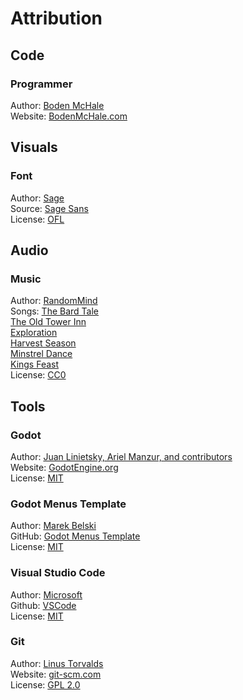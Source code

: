 # Attribution
## Code
### Programmer
Author: [Boden McHale](https://github.com/Maaack/Godot-Menus-Template/graphs/contributors)  
Website: [BodenMcHale.com](https://www.bodenmchale.com/)  

## Visuals
### Font
Author: [Sage](https://www.dafont.com/sage.d7729?l[]=10)  
Source: [Sage Sans](https://www.dafont.com/sage-sans.font?l[]=10)  
License: [OFL](https://opensource.org/license/ofl-1-1)

## Audio
### Music
Author: [RandomMind](https://www.patreon.com/randommind)  
Songs:
[The Bard Tale](https://opengameart.org/content/medieval-the-bards-tale)  
[The Old Tower Inn](https://opengameart.org/content/medieval-the-old-tower-inn)  
[Exploration](https://opengameart.org/content/medieval-exploration)  
[Harvest Season](https://opengameart.org/content/medieval-harvest-season)  
[Minstrel Dance](https://opengameart.org/content/medieval-minstrel-dance)  
[Kings Feast](https://opengameart.org/content/medieval-kings-feast)  
License: [CC0](https://creativecommons.org/public-domain/cc0/)

## Tools
### Godot
Author: [Juan Linietsky, Ariel Manzur, and contributors](https://godotengine.org/contact)  
Website: [GodotEngine.org](https://godotengine.org/)  
License: [MIT](https://github.com/godotengine/godot/blob/master/LICENSE.txt) 

### Godot Menus Template
Author: [Marek Belski](https://github.com/Maaack/Godot-Menus-Template/graphs/contributors)  
GitHub: [Godot Menus Template](https://github.com/Maaack/Godot-Menus-Template)  
License: [MIT](https://github.com/Maaack/Godot-Menus-Template/blob/main/addons/maaacks_menus_template/LICENSE.txt)  

### Visual Studio Code
Author: [Microsoft](https://opensource.microsoft.com/)  
Github: [VSCode](https://github.com/microsoft/vscode)  
License: [MIT](https://github.com/microsoft/vscode/blob/main/LICENSE.txt)

### Git
Author: [Linus Torvalds](https://github.com/torvalds)  
Website: [git-scm.com](https://git-scm.com/downloads)  
License: [GPL 2.0](https://opensource.org/licenses/GPL-2.0)
